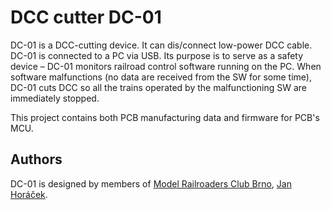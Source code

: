 DCC cutter DC-01
================

DC-01 is a DCC-cutting device. It can dis/connect low-power DCC cable. DC-01 is
connected to a PC via USB. Its purpose is to serve as a safety device – DC-01
monitors railroad control software running on the PC. When software
malfunctions (no data are received from the SW for some time), DC-01 cuts DCC
so all the trains operated by the malfunctioning SW are immediately stopped.

This project contains both PCB manufacturing data and firmware for PCB's MCU.

## Authors

DC-01 is designed by members of [Model Railroaders Club
Brno](https://www.kmz-brno.cz/), [Jan Horáček](mailto:jan.horacek@kmz-brno.cz).
